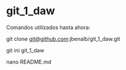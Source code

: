 # git_1_daw

Comandos utilizados hasta ahora:

git clone git@github.com:jbenalb/git_1_daw.git

git ini git_1_daw

nano README.md
